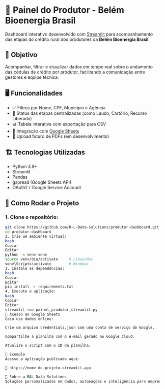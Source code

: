 # 🌿 Painel do Produtor - Belém Bioenergia Brasil

Dashboard interativo desenvolvido com [Streamlit](https://streamlit.io) para acompanhamento das etapas do crédito rural dos produtores da **Belém Bioenergia Brasil**.

## 📌 Objetivo

Acompanhar, filtrar e visualizar dados em tempo real sobre o andamento das cédulas de crédito por produtor, facilitando a comunicação entre gestores e equipe técnica.

## 🖥️ Funcionalidades

- ✅ Filtros por Nome, CPF, Município e Agência
- 🧭 Status das etapas centralizadas (como Laudo, Cartório, Recurso Liberado)
- 📊 Tabela interativa com exportação para CSV
- 🔗 Integração com [Google Sheets](https://docs.google.com/spreadsheets/)
- 📁 Upload futuro de PDFs (em desenvolvimento)

## 🏗️ Tecnologias Utilizadas

- Python 3.9+
- Streamlit
- Pandas
- gspread (Google Sheets API)
- OAuth2 / Google Service Account

## 🚀 Como Rodar o Projeto

### 1. Clone o repositório:

```bash
git clone https://github.com/R-L-Data-Solutions/produtor-dashboard.git
cd produtor-dashboard
2. Crie um ambiente virtual:
bash
Copiar
Editar
python -m venv venv
source venv/bin/activate     # Linux/Mac
venv\Scripts\activate        # Windows
3. Instale as dependências:
bash
Copiar
Editar
pip install -r requirements.txt
4. Execute a aplicação:
bash
Copiar
Editar
streamlit run painel_produtor_streamlit.py
📝 Acesso ao Google Sheets
Caso use dados online:

Crie um arquivo credentials.json com uma conta de serviço do Google.

Compartilhe a planilha com o e-mail gerado no Google Cloud.

Atualize o script com o ID da planilha.

📎 Exemplo
Acesse a aplicação publicada aqui:

📍 https://nome-do-projeto.streamlit.app

👥 Sobre a R&L Data Solutions
Soluções personalizadas em dados, automações e inteligência para empresas que querem crescer com tecnologia.
